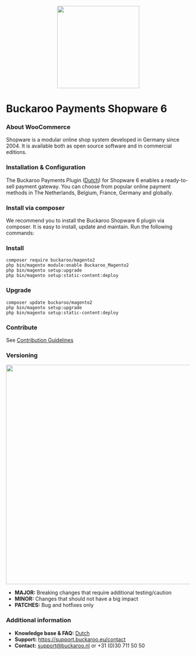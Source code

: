 <p align="center">
  <img src="https://www.buckaroo.nl/media/3216/shopware6-logo.png" width="225px" position="center">
</p>

# Buckaroo Payments Shopware 6

### About WooCommerce 

Shopware is a modular online shop system developed in Germany since 2004. It is available both as open source software and in commercial editions.

### Installation & Configuration 

The Buckaroo Payments Plugin ([Dutch](https://support.buckaroo.nl/categorieen/plugins/shopware-6)) for Shopware 6 enables a ready-to-sell payment gateway. You can choose from popular online payment methods in The Netherlands, Belgium, France, Germany and globally. 

### Install via composer
We recommend you to install the Buckaroo Shopware 6 plugin via composer. It is easy to install, update and maintain.
Run the following commands:

### Install
```
composer require buckaroo/magento2
php bin/magento module:enable Buckaroo_Magento2
php bin/magento setup:upgrade
php bin/magento setup:static-content:deploy
```
### Upgrade
```
composer update buckaroo/magento2
php bin/magento setup:upgrade
php bin/magento setup:static-content:deploy
```

### Contribute

See [Contribution Guidelines](CONTRIBUTING.md)

### Versioning 
<p align="left">
  <img src="https://www.buckaroo.nl/media/3212/versioning.png" width="600px" position="center">
</p>

- **MAJOR:** Breaking changes that require additional testing/caution
- **MINOR:** Changes that should not have a big impact 
- **PATCHES:** Bug and hotfixes only 

### Additional information
- **Knowledge base & FAQ:** [Dutch](https://support.buckaroo.nl/categorieen/plugins/shopware-6)
- **Support:** https://support.buckaroo.eu/contact
- **Contact:** support@buckaroo.nl or +31 (0)30 711 50 50

